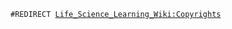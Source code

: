 `#REDIRECT `[`Life_Science_Learning_Wiki:Copyrights`](Life_Science_Learning_Wiki:Copyrights "wikilink")

